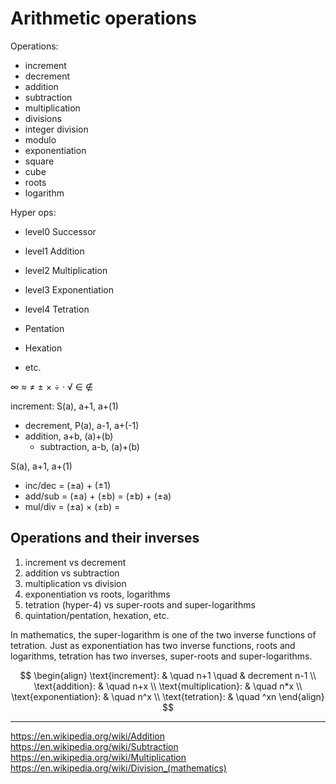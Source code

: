 # Arithmetic operations

Operations:
- increment
- decrement
- addition
- subtraction
- multiplication
- divisions
- integer division
- modulo
- exponentiation
- square
- cube
- roots
- logarithm

Hyper ops:
- level0 Successor
- level1 Addition
- level2 Multiplication
- level3 Exponentiation
- level4 Tetration

- Pentation
- Hexation
- etc.

∞ ≈ ≠ ± × ÷ · √ ∈ ∉




increment:      S(a), a+1, a+(1)
  - decrement,    P(a), a-1, a+(-1)
- addition,       a+b,  (a)+(b)
  - subtraction,  a-b,  (a)+(b)
  
  
S(a), a+1, a+(1)


- inc/dec = (±a) + (±1)
- add/sub = (±a) + (±b) = (±b) + (±a)
- mul/div = (±a) × (±b) = 


## Operations and their inverses

1. increment vs decrement
2. addition vs subtraction
3. multiplication vs division
4. exponentiation vs roots, logarithms
5. tetration (hyper-4) vs super-roots and super-logarithms
6. quintation/pentation, hexation, etc.


In mathematics, the super-logarithm is one of the two inverse functions of tetration. Just as exponentiation has two inverse functions, roots and logarithms, tetration has two inverses, super-roots and super-logarithms.



$$
\begin{align}
\text{increment}:       & \quad n+1 \quad & decrement n-1 \\
\text{addition}:        & \quad n+x \\
\text{multiplication}:  & \quad n*x \\
\text{exponentiation}:  & \quad n^x \\
\text{tetration}:       & \quad ^xn
\end{align}
$$


---

https://en.wikipedia.org/wiki/Addition
https://en.wikipedia.org/wiki/Subtraction
https://en.wikipedia.org/wiki/Multiplication
https://en.wikipedia.org/wiki/Division_(mathematics)

